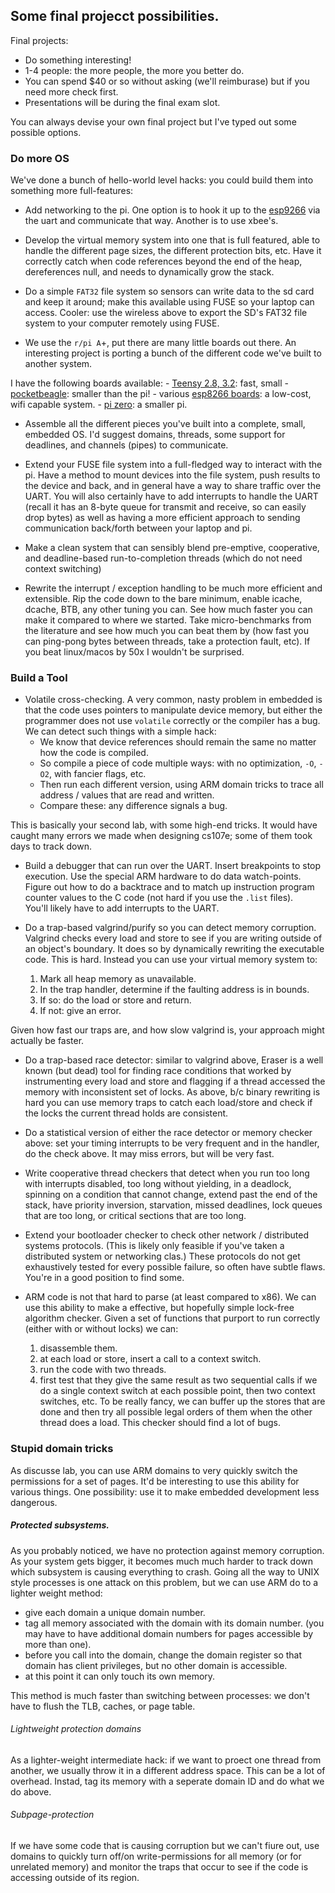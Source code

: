 ## Some final projecct possibilities.

Final projects:
  - Do something interesting!
  - 1-4 people: the more people, the more you better do.
  - You can spend $40 or so without asking (we'll reimburase) but if you
  need more check first.
  - Presentations will be during the final exam slot.  

You can always devise your own final project but I've typed out some
possible options. 

### Do more OS

We've done a bunch of hello-world level hacks: you could build them into
something more full-features:

  - Add networking to the pi.  One option is to hook it up to the 
  [esp9266](https://www.sparkfun.com/products/13678) via the uart and
  communicate that way.  Another is to use xbee's.

  - Develop the virtual memory system into one that is full featured, able
  to handle the different page sizes, the different protection bits, etc.
  Have it correctly catch when code references beyond the end of the heap,
  dereferences null, and needs to dynamically grow the stack.

  - Do a simple `FAT32` file system so sensors can write data to the sd
  card and keep it around; make this available using FUSE so your laptop
  can access.  Cooler: use the wireless above to export the SD's FAT32
  file system to your computer remotely using FUSE.

  - We use the `r/pi A`+, put there are many little boards out there. 
  An interesting project is porting a bunch of the different code we've
  built to another system.  

  I have the following boards available:
    - [Teensy 2.8, 3.2](https://www.sparkfun.com/products/13736): fast, small
    - [pocketbeagle](https://beagleboard.org/pocket): smaller than the pi!
    - various [esp8266 boards](https://www.sparkfun.com/products/13678): 
    a low-cost, wifi capable system.
    - [pi zero](https://www.adafruit.com/product/2885): a smaller pi. 

  - Assemble all the different pieces you've built into a complete, 
  small, embedded OS.   I'd suggest domains, threads, some support 
  for deadlines, and channels (pipes) to communicate.

  - Extend your FUSE file system into a full-fledged way to interact
  with the pi.  Have a method to mount devices into the file system,
  push results to the device and back, and in general have a way to share
  traffic over the UART.  You will also certainly have to add interrupts
  to handle the UART (recall it has an 8-byte queue for transmit and
  receive, so can easily drop bytes) as well as having a more efficient
  approach to sending communication back/forth between your laptop and pi.

  - Make a clean system that can sensibly blend pre-emptive, cooperative,
  and deadline-based run-to-completion threads (which do not need
  context switching)

  - Rewrite the interrupt / exception handling to be much more efficient
  and extensible.  Rip the code down to the bare minimum, enable icache,
  dcache, BTB, any other tuning you can.  See how much faster you can
  make it compared to where we started.  Take micro-benchmarks from
  the literature and see how much you can beat them by (how fast you
  can ping-pong bytes between threads, take a protection fault, etc).
  If you beat linux/macos by 50x I wouldn't be surprised.

### Build a Tool

  - Volatile cross-checking.  A very common, nasty problem in embedded
  is that the code uses pointers to manipulate device memory, but either
  the programmer does not use `volatile` correctly or the compiler has
  a bug.  We can detect such things with a simple hack: 
    - We know that device references should remain the same no matter 
    how the code is compiled.  
    - So compile a piece of code multiple ways: with no optimization, `-O`,
    `-O2`, with fancier flags, etc.  
    - Then run each different version, using ARM domain tricks to trace 
    all address / values that are read and written.  
    - Compare these: any difference signals a bug.  

  This is basically your second lab, with some high-end tricks.  It would
  have caught many errors we made when designing cs107e; some of them
  took days to track down.

  - Build a debugger that can run over the UART.  Insert breakpoints to
  stop execution.  Use the special ARM hardware to do data watch-points.
  Figure out how to do a backtrace and to match up instruction program
  counter values to the C code (not hard if you use the `.list` files).  
  You'll likely have to add interrupts to the UART.

  - Do a trap-based valgrind/purify so you can detect memory corruption.
  Valgrind checks every load and store to see if you are writing outside of
  an object's boundary.  It does so by dynamically rewriting the executable
  code.  This is hard.  Instead you can use your virtual memory system to:
    1. Mark all heap memory as unavailable.
    2. In the trap handler, determine if the faulting address is in bounds.
    3. If so: do the load or store and return.
    4. If not: give an error.
  
  Given how fast our traps are, and how slow valgrind is, your approach
  might actually be faster.

  - Do a trap-based race detector: similar to valgrind above, Eraser
  is a well known (but dead) tool for finding race conditions that worked
  by instrumenting every load and store and flagging if a thread accessed 
  the memory with inconsistent set of locks.  As above, b/c binary rewriting 
  is hard you can use memory traps to catch each load/store and check if
  the locks the current thread holds are consistent.

  - Do a statistical version of either the race detector or memory
  checker above: set your timing interrupts to be very frequent and in the
  handler, do the check above.  It may miss errors, but will be very fast.

  - Write cooperative thread checkers that detect when you run too long
  with interrupts disabled, too long without yielding, in a deadlock,
  spinning on a condition that cannot change, extend past the end of
  the stack, have priority inversion, starvation, missed deadlines,
  lock queues that are too long, or critical sections that are too long.

  - Extend your bootloader checker to check other network / distributed
  systems protocols.  (This is likely only feasible if you've taken a
  distributed system or networking clas.)   These protocols do not get
  exhaustively tested for every possible failure, so often have subtle flaws.
  You're in a good position to find some.

  - ARM code is not that hard to parse (at least compared to x86).  We can
  use this ability to make a effective, but hopefully simple lock-free
  algorithm checker.   Given a set of functions that purport to run
  correctly (either with or without locks) we can:
    1. disassemble them.
    2. at each load or store, insert a call to a context switch.
    3. run the code with two threads.   
    4. first test that they give the same result as two sequential calls
    if we do a single context switch at each possible point, then two 
    context switches, etc.
  To be really fancy, we can buffer up the stores that are done and then
  try all possible legal orders of them when the other thread does a load.
  This checker should find a lot of bugs.

### Stupid domain tricks

As discusse lab, you can use ARM domains to very quickly switch the
permissions for a set of pages.    It'd be interesting to use this
ability for various things.  One possibility: use it to make embedded
development less dangerous.  

##### Protected subsystems.

As you probably noticed, we have no protection against memory corruption.
As your system gets bigger, it becomes much much harder to track down which
subsystem is causing everything to crash.  Going all the way to 
UNIX style processes is one attack on this problem, but we can use
ARM do to a lighter weight method:
   - give each domain a unique domain number.
   - tag all memory associated with the domain with its domain number.
   (you may have to have additional domain numbers for pages accessible
   by more than one).
   - before you call into the domain, change the domain register so that
   domain has client privileges, but no other domain is accessible.
   - at this point it can only touch its own memory.

This method is much faster than switching between processes: we don't
have to flush the TLB, caches, or page table.

###### Lightweight protection domains

As a lighter-weight intermediate hack: if we want to proect one thread
from another, we usually throw it in a different address space.  This can
be a lot of overhead.  Instad, tag its memory with a seperate domain ID
and do what we do above.

###### Subpage-protection

If we have some code that is causing corruption but we can't fiure out,
use domains to quickly turn off/on write-permissions for all memory
(or for unrelated memory) and monitor the traps that occur to see if
the code is accessing outside of its region.
